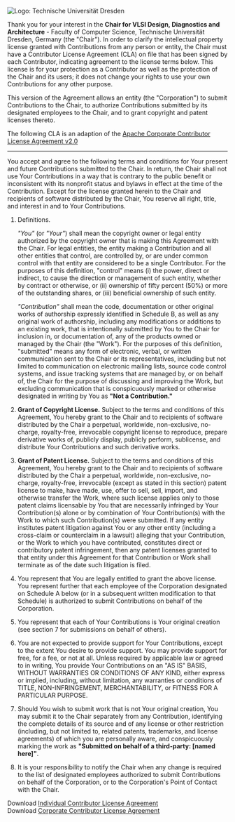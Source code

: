 ![Logo: Technische Universität Dresden](https://github.com/VLSI-EDA/PoC/wiki/images/logo_tud.gif)

Thank you for your interest in the **Chair for VLSI Design, Diagnostics
and Architecture** - Faculty of Computer Science, Technische Universität
Dresden, Germany (the "Chair"). In order to clarify the intellectual property license
granted with Contributions from any person or entity, the Chair
must have a Contributor License Agreement (CLA) on file that has been
signed by each Contributor, indicating agreement to the license terms
below. This license is for your protection as a Contributor as well
as the protection of the Chair and its users; it does not change
your rights to use your own Contributions for any other purpose.

This version of the Agreement allows an entity (the "Corporation") to
submit Contributions to the Chair, to authorize Contributions 
submitted by its designated employees to the Chair, and to grant 
copyright and patent licenses thereto.


The following CLA is an adaption of the [Apache Corporate Contributor License Agreement v2.0][CCLA]

--------

   You accept and agree to the following terms and conditions for Your
   present and future Contributions submitted to the Chair. In
   return, the Chair shall not use Your Contributions in a way that
   is contrary to the public benefit or inconsistent with its nonprofit
   status and bylaws in effect at the time of the Contribution. Except
   for the license granted herein to the Chair and recipients of
   software distributed by the Chair, You reserve all right, title,
   and interest in and to Your Contributions.

 1. Definitions.  

    *"You"* (or *"Your"*) shall mean the copyright owner or legal entity
    authorized by the copyright owner that is making this Agreement
    with the Chair. For legal entities, the entity making a
    Contribution and all other entities that control, are controlled by,
    or are under common control with that entity are considered to be a
    single Contributor. For the purposes of this definition, "control"
    means (i) the power, direct or indirect, to cause the direction or
    management of such entity, whether by contract or otherwise, or
    (ii) ownership of fifty percent (50%) or more of the outstanding
    shares, or (iii) beneficial ownership of such entity.

    *"Contribution"* shall mean the code, documentation or other original
    works of authorship expressly identified in Schedule B, as well as
    any original work of authorship, including
    any modifications or additions to an existing work, that is intentionally
    submitted by You to the Chair for inclusion in, or
    documentation of, any of the products owned or managed by the
    Chair (the "Work"). For the purposes of this definition,
    "submitted" means any form of electronic, verbal, or written
    communication sent to the Chair or its representatives,
    including but not limited to communication on electronic mailing
    lists, source code control systems, and issue tracking systems
    that are managed by, or on behalf of, the Chair for the
    purpose of discussing and improving the Work, but excluding
    communication that is conspicuously marked or otherwise designated
    in writing by You as **"Not a Contribution."**

 2. **Grant of Copyright License.** Subject to the terms and conditions
    of this Agreement, You hereby grant to the Chair and to
    recipients of software distributed by the Chair a perpetual,
    worldwide, non-exclusive, no-charge, royalty-free, irrevocable
    copyright license to reproduce, prepare derivative works of,
    publicly display, publicly perform, sublicense, and distribute
    Your Contributions and such derivative works.

 3. **Grant of Patent License.** Subject to the terms and conditions of
    this Agreement, You hereby grant to the Chair and to recipients
    of software distributed by the Chair a perpetual, worldwide,
    non-exclusive, no-charge, royalty-free, irrevocable (except as
    stated in this section) patent license to make, have made, use,
    offer to sell, sell, import, and otherwise transfer the Work,
    where such license applies only to those patent claims licensable
    by You that are necessarily infringed by Your Contribution(s)
    alone or by combination of Your Contribution(s) with the Work to
    which such Contribution(s) were submitted. If any entity institutes
    patent litigation against You or any other entity (including a
    cross-claim or counterclaim in a lawsuit) alleging that your
    Contribution, or the Work to which you have contributed, constitutes
    direct or contributory patent infringement, then any patent licenses
    granted to that entity under this Agreement for that Contribution or
    Work shall terminate as of the date such litigation is filed.

 4. You represent that You are legally entitled to grant the above
    license. You represent further that each employee of the
    Corporation designated on Schedule A below (or in a subsequent
    written modification to that Schedule) is authorized to submit
    Contributions on behalf of the Corporation.

 5. You represent that each of Your Contributions is Your original
    creation (see section 7 for submissions on behalf of others).

 6. You are not expected to provide support for Your Contributions,
    except to the extent You desire to provide support. You may provide
    support for free, for a fee, or not at all. Unless required by
    applicable law or agreed to in writing, You provide Your
    Contributions on an "AS IS" BASIS, WITHOUT WARRANTIES OR CONDITIONS
    OF ANY KIND, either express or implied, including, without
    limitation, any warranties or conditions of TITLE, NON-INFRINGEMENT,
    MERCHANTABILITY, or FITNESS FOR A PARTICULAR PURPOSE.

 7. Should You wish to submit work that is not Your original creation,
    You may submit it to the Chair separately from any
    Contribution, identifying the complete details of its source and
    of any license or other restriction (including, but not limited
    to, related patents, trademarks, and license agreements) of which
    you are personally aware, and conspicuously marking the work as
    **"Submitted on behalf of a third-party: [named here]"**.

 8. It is your responsibility to notify the Chair when any change
    is required to the list of designated employees authorized to submit
    Contributions on behalf of the Corporation, or to the Corporation's
    Point of Contact with the Chair.

Download [Individual Contributor License Agreement][ICLA_download]  
Download [Corporate Contributor License Agreement][CCLA_download]  

 [CCLA]: http://www.apache.org/licenses/cla-corporate.txt
 [ICLA_download]: ICLA.pdf
 [CCLA_download]: CCLA.pdf
